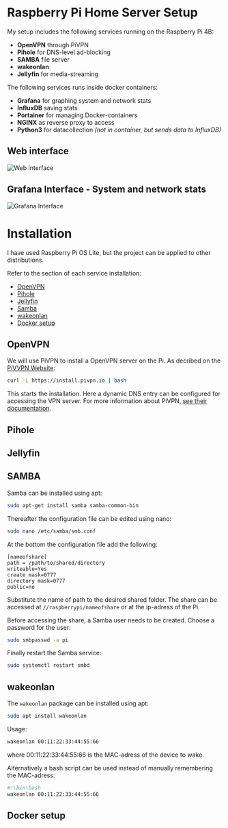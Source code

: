 # Raspberry Pi Home Server Setup

My setup includes the following services running on the Raspberry Pi 4B:
- **OpenVPN** through PiVPN
- **Pihole** for DNS-level ad-blocking
- **SAMBA** file server
- **wakeonlan**
- **Jellyfin** for media-streaming

The following services runs inside docker containers:
- **Grafana** for graphing system and network stats
- **InfluxDB** saving stats
- **Portainer** for managing Docker-containers
- **NGINX** as reverse proxy to access
- **Python3** for datacollection *(not in container, but sends data to InfluxDB)*

## Web interface
![Web interface](https://i.imgur.com/R73QMmw.png)
## Grafana Interface - System and network stats
![Grafana Interface](https://i.imgur.com/PIl3FM9.png)

# Installation
I have used Raspberry Pi OS Lite, but the project can be applied to other distributions.

Refer to the section of each service installation:
- [OpenVPN](#openvpn)
- [Pihole](#pihole)
- [Jellyfin](#jellyfin)
- [Samba](#samba)
- [wakeonlan](#wakeonlan)
- [Docker setup](#docker-setup)
## OpenVPN
We will use PiVPN to install a OpenVPN server on the Pi. As decribed on the [PiVVPN Website](https://www.pivpn.io/):
```bash
curl -L https://install.pivpn.io | bash
```
This starts the installation. Here a dynamic DNS entry can be configured for accessing the VPN server. For more information about PiVPN, [see their documentation](https://docs.pivpn.io/).
## Pihole
## Jellyfin
## SAMBA
Samba can be installed using apt:
```bash
sudo apt-get install samba samba-common-bin
```
Thereafter the configuration file can be edited using nano:
```bash
sudo nano /etc/samba/smb.conf
```
At the bottom the configuration file add the following:
```
[nameofshare]
path = /path/to/shared/directory
writeable=Yes
create mask=0777
directory mask=0777
public=no
```
Substitute the name of path to the desired shared folder.
The share can be accessed at ``//raspberrypi/nameofshare`` or at the ip-adress of the Pi.

Before accessing the share, a Samba user needs to be created. Choose a password for the user:
```bash
sudo smbpasswd -a pi
```
Finally restart the Samba service:
```bash
sudo systemctl restart smbd
```
## wakeonlan
The ``wakeonlan`` package can be installed using apt:
```bash
sudo apt install wakeonlan
```
Usage:
```bash
wakeonlan 00:11:22:33:44:55:66
```
where 00:11:22:33:44:55:66 is the MAC-adress of the device to wake.

Alternatively a bash script can be used instead of manually remembering the MAC-adress:
```sh
#!\bin\bash
wakeonlan 00:11:22:33:44:55:66
```
## Docker setup